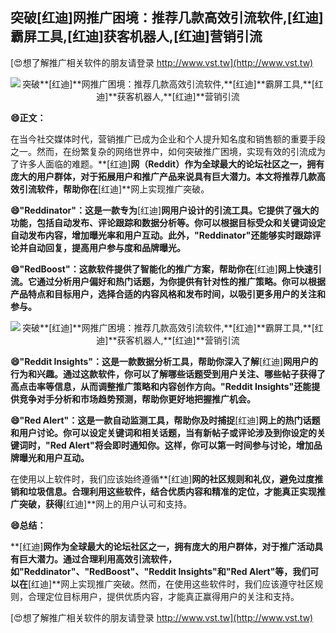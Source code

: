 ## **突破**[红迪]**网推广困境：推荐几款高效引流软件,**[红迪]**霸屏工具,**[红迪]**获客机器人,**[红迪]**营销引流**

[😍想了解推广相关软件的朋友请登录 http://www.vst.tw](http://www.vst.tw)

 <center><img src="https://vst.tw/MP4/tuiguang/png/8.png" alt="突破**[红迪]**网推广困境：推荐几款高效引流软件,**[红迪]**霸屏工具,**[红迪]**获客机器人,**[红迪]**营销引流"></center>

**😄正文：**

在当今社交媒体时代，营销推广已成为企业和个人提升知名度和销售额的重要手段之一。然而，在纷繁复杂的网络世界中，如何突破推广困境，实现有效的引流成为了许多人面临的难题。**[红迪]**网（Reddit）作为全球最大的论坛社区之一，拥有庞大的用户群体，对于拓展用户和推广产品来说具有巨大潜力。本文将推荐几款高效引流软件，帮助你在**[红迪]**网上实现推广突破。

**😄"Reddinator"：这是一款专为**[红迪]**网用户设计的引流工具。它提供了强大的功能，包括自动发布、评论跟踪和数据分析等。你可以根据目标受众和关键词设定自动发布内容，增加曝光率和用户互动。此外，"Reddinator"还能够实时跟踪评论并自动回复，提高用户参与度和品牌曝光。**

**😄"RedBoost"：这款软件提供了智能化的推广方案，帮助你在**[红迪]**网上快速引流。它通过分析用户偏好和热门话题，为你提供有针对性的推广策略。你可以根据产品特点和目标用户，选择合适的内容风格和发布时间，以吸引更多用户的关注和参与。**

 <center><img src="https://vst.tw/MP4/tuiguang/png/2.png" alt="突破**[红迪]**网推广困境：推荐几款高效引流软件,**[红迪]**霸屏工具,**[红迪]**获客机器人,**[红迪]**营销引流"></center>

**😄"Reddit Insights"：这是一款数据分析工具，帮助你深入了解**[红迪]**网用户的行为和兴趣。通过这款软件，你可以了解哪些话题受到用户关注、哪些帖子获得了高点击率等信息，从而调整推广策略和内容创作方向。"Reddit Insights"还能提供竞争对手分析和市场趋势预测，帮助你更好地把握推广机会。**

**😄"Red Alert"：这是一款自动监测工具，帮助你及时捕捉**[红迪]**网上的热门话题和用户讨论。你可以设定关键词和相关话题，当有新帖子或评论涉及到你设定的关键词时，"Red Alert"将会即时通知你。这样，你可以第一时间参与讨论，增加品牌曝光和用户互动。**

在使用以上软件时，我们应该始终遵循**[红迪]**网的社区规则和礼仪，避免过度推销和垃圾信息。合理利用这些软件，结合优质内容和精准的定位，才能真正实现推广突破，获得**[红迪]**网上的用户认可和支持。

**😄总结：**

**[红迪]**网作为全球最大的论坛社区之一，拥有庞大的用户群体，对于推广活动具有巨大潜力。通过合理利用高效引流软件，如"Reddinator"、"RedBoost"、"Reddit Insights"和"Red Alert"等，我们可以在**[红迪]**网上实现推广突破。然而，在使用这些软件时，我们应该遵守社区规则，合理定位目标用户，提供优质内容，才能真正赢得用户的关注和支持。

[😍想了解推广相关软件的朋友请登录 http://www.vst.tw](http://www.vst.tw)



